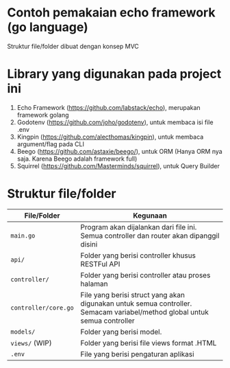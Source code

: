 # Contoh pemakaian echo framework (go language)
Struktur file/folder dibuat dengan konsep MVC

# Library yang digunakan pada project ini
1. Echo Framework (https://github.com/labstack/echo), merupakan framework golang
1. Godotenv (https://github.com/joho/godotenv), untuk membaca isi file .env
1. Kingpin (https://github.com/alecthomas/kingpin), untuk membaca argument/flag pada CLI
1. Beego (https://github.com/astaxie/beego/), untuk ORM (Hanya ORM nya saja. Karena Beego adalah framework full)
1. Squirrel (https://github.com/Masterminds/squirrel), untuk Query Builder 

# Struktur file/folder
| File/Folder | Kegunaan |
| ------ | ------ |
| `main.go` | Program akan dijalankan dari file ini. Semua controller dan router akan dipanggil disini |
| `api/` | Folder yang berisi controller khusus RESTFul API |
| `controller/` | Folder yang berisi controller atau proses halaman |
| `controller/core.go` | File yang berisi struct yang akan digunakan untuk semua controller. Semacam variabel/method global untuk semua controller |
| `models/` | Folder yang berisi model. |
| `views/` (WIP) | Folder yang berisi file views format .HTML |
| `.env` | File yang berisi pengaturan aplikasi |
